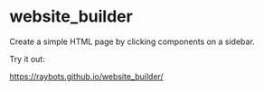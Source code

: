 # website_builder
Create a simple HTML page by clicking components on a sidebar.

Try it out:

https://raybots.github.io/website_builder/
